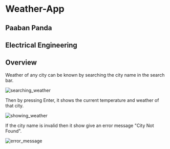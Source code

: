 # Weather-App

## Paaban Panda
## Electrical Engineering

## Overview

Weather of any city can be known by searching the city name in the search bar.

![searching_weather](https://user-images.githubusercontent.com/122373317/224469436-1f0b160f-c8c6-42f1-9c08-96cf612ec72d.png)

Then by pressing Enter, it shows the current temperature and weather of that city.

![showing_weather](https://user-images.githubusercontent.com/122373317/224469517-a32d966a-0ca4-464e-8c69-a2a900da46fe.png)

If the city name is invalid then it show give an error message "City Not Found".

![error_message](https://user-images.githubusercontent.com/122373317/224469604-ecc3ae9d-f2b0-445e-835e-0130fb344052.png)
